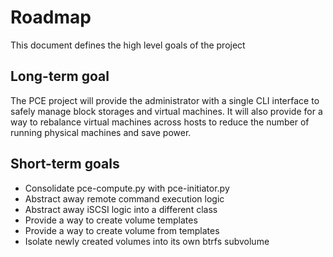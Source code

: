 # Roadmap
This document defines the high level goals of the project

## Long-term goal
The PCE project will provide the administrator with a single CLI interface to safely manage block storages and
virtual machines. It will also provide for a way to rebalance virtual machines across hosts to reduce the number of
running physical machines and save power.

## Short-term goals
- Consolidate pce-compute.py with pce-initiator.py
- Abstract away remote command execution logic
- Abstract away iSCSI logic into a different class
- Provide a way to create volume templates
- Provide a way to create volume from templates
- Isolate newly created volumes into its own btrfs subvolume

